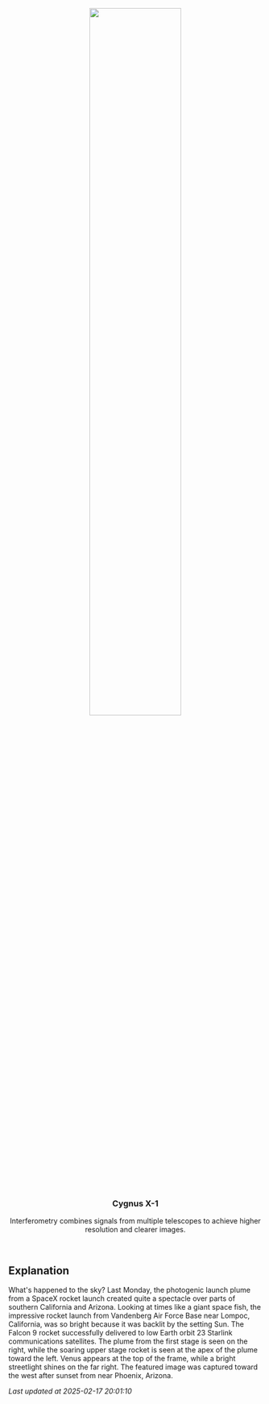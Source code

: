 <p align='center'>
    <img src='https://apod.nasa.gov/apod/image/2502/FishPlume_LaMontagne_960.jpg' width='60%' />
    <h3 align="center">Cygnus X-1</h3>
    <p align="center">Interferometry combines signals from multiple telescopes to achieve higher resolution and clearer images.</p>
</p>
<br/>

Explanation
--
What's happened to the sky? Last Monday, the photogenic launch plume from a SpaceX rocket launch created quite a spectacle over parts of southern California and Arizona.  Looking at times like a giant space fish, the impressive rocket launch from Vandenberg Air Force Base near Lompoc, California, was so bright because it was backlit by the setting Sun. The Falcon 9 rocket successfully delivered to low Earth orbit 23 Starlink communications satellites.  The plume from the first stage is seen on the right, while the soaring upper stage rocket is seen at the apex of the plume toward the left. Venus appears at the top of the frame, while a bright streetlight shines on the far right.  The featured image was captured toward the west after sunset from near Phoenix, Arizona.


*Last updated at 2025-02-17 20:01:10*
